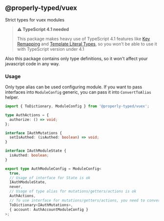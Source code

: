 ## @properly-typed/vuex

Strict types for vuex modules

> **⚠ TypeScript 4.1 needed**
>
> This package makes heavy use of TypeScript 4.1 features like [Key Remapping](https://devblogs.microsoft.com/typescript/announcing-typescript-4-1/#key-remapping-mapped-types) and [Template Literal Types](https://devblogs.microsoft.com/typescript/announcing-typescript-4-1/#template-literal-types), so you won't be able to use it with TypeScript version under 4.1

Also this package contains only type definitions, so it won't affect your javascript code in any way.

### Usage

Only type alias can be used configuring module. If you want to pass interfaces into `ModuleConfig` generic, you can pass it into `ConvertToAlias` helper.

```ts
import { ToDictionary, ModuleConfig } from '@properly-typed/vuex';

type AuthActions = {
  authorize: () => void;
};

interface IAuthMutations {
  setIsAuthed: (isAuthed: boolean) => void;
}

interface IAuthModuleState {
  isAuthed: boolean;
}

export type AuthModuleConfig = ModuleConfig<
  true,
  // Usage of interface for State is ok
  IAuthModuleState,
  never,
  // Usage of type alias for mutations/getters/actions is ok
  AuthActions,
  // To use interface for mutations/getters/actions, you need to convert it into type alias
  ToDictionary<IAuthMutations>,
  { account: AuthAccountModuleConfig }
>;
```
